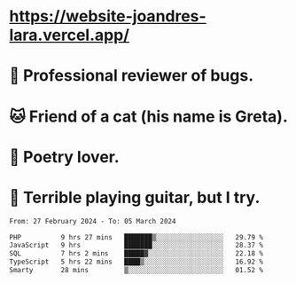 # https://website-joandres-lara.vercel.app/
# 🐛 Professional reviewer of bugs.
# 🐱 Friend of a cat (his name is Greta).
# 📜 Poetry lover.
# 🎸 Terrible playing guitar, but I try.

<!--START_SECTION:waka-->

```txt
From: 27 February 2024 - To: 05 March 2024

PHP          9 hrs 27 mins   ███████▒░░░░░░░░░░░░░░░░░   29.79 %
JavaScript   9 hrs           ███████░░░░░░░░░░░░░░░░░░   28.37 %
SQL          7 hrs 2 mins    █████▓░░░░░░░░░░░░░░░░░░░   22.18 %
TypeScript   5 hrs 22 mins   ████▒░░░░░░░░░░░░░░░░░░░░   16.92 %
Smarty       28 mins         ▒░░░░░░░░░░░░░░░░░░░░░░░░   01.52 %
```

<!--END_SECTION:waka-->
